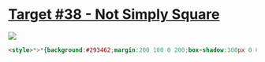 # [Target #38 - Not Simply Square](https://cssbattle.dev/play/38)

![](https://cssbattle.dev/targets/38.png)

```HTML
<style>*>*{background:#293462;margin:200 100 0 200;box-shadow:300px 0 0 200px#293462,-150px -150px 0 53q#fff1c1,0 0 0 53q#a64942,0 0 0 3in#fe5f5
```
